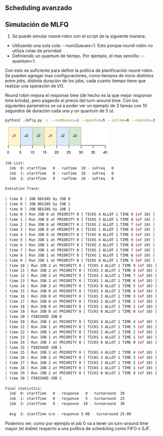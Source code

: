 ## Scheduling avanzado

Simulación de MLFQ
--------------
1. Se puede simular round-robin con el script de la siguiente manera:
* Utilizando una sola cola: --numQueues=1. Esto porque round-robin no utiliza colas de prioridad
* Definiendo un quantum de tiempo.  Por ejemplo, el mas sencillo: --quantum=1.

Con esto es suficiente para definir la política de planificación round-robin.
Se pueden agregar mas configuraciones, como tiempos de inicio distintos entre jobs, distinta duración de los jobs, cada cuanto tiempo tiene que realizar una operación de I/O.

Round robin mejora el response time (de hecho es la que mejor response time brinda), pero pagando el precio del turn-around time.
Con los siguientes parametros se va a poder ver un ejemplo de 3 tareas con 10 segundos de duración cada una y un quantum de 5 ut.

```bash
python2 ./mflq.py -c --numQueues=1 --quantum=5 --iotime=0 --numJobs=3 --jlist=0,10,0:0,10,0:0,10,0
```
![RR-Diagram](screenshots/round-robin-example.png)

```bash
Job List:
  Job  0: startTime   0 - runTime  10 - ioFreq   0
  Job  1: startTime   0 - runTime  10 - ioFreq   0
  Job  2: startTime   0 - runTime  10 - ioFreq   0

Execution Trace:

[ time 0 ] JOB BEGINS by JOB 0
[ time 0 ] JOB BEGINS by JOB 1
[ time 0 ] JOB BEGINS by JOB 2
[ time 0 ] Run JOB 0 at PRIORITY 0 [ TICKS 4 ALLOT 1 TIME 9 (of 10) ]
[ time 1 ] Run JOB 0 at PRIORITY 0 [ TICKS 3 ALLOT 1 TIME 8 (of 10) ]
[ time 2 ] Run JOB 0 at PRIORITY 0 [ TICKS 2 ALLOT 1 TIME 7 (of 10) ]
[ time 3 ] Run JOB 0 at PRIORITY 0 [ TICKS 1 ALLOT 1 TIME 6 (of 10) ]
[ time 4 ] Run JOB 0 at PRIORITY 0 [ TICKS 0 ALLOT 1 TIME 5 (of 10) ]
[ time 5 ] Run JOB 1 at PRIORITY 0 [ TICKS 4 ALLOT 1 TIME 9 (of 10) ]
[ time 6 ] Run JOB 1 at PRIORITY 0 [ TICKS 3 ALLOT 1 TIME 8 (of 10) ]
[ time 7 ] Run JOB 1 at PRIORITY 0 [ TICKS 2 ALLOT 1 TIME 7 (of 10) ]
[ time 8 ] Run JOB 1 at PRIORITY 0 [ TICKS 1 ALLOT 1 TIME 6 (of 10) ]
[ time 9 ] Run JOB 1 at PRIORITY 0 [ TICKS 0 ALLOT 1 TIME 5 (of 10) ]
[ time 10 ] Run JOB 2 at PRIORITY 0 [ TICKS 4 ALLOT 1 TIME 9 (of 10) ]
[ time 11 ] Run JOB 2 at PRIORITY 0 [ TICKS 3 ALLOT 1 TIME 8 (of 10) ]
[ time 12 ] Run JOB 2 at PRIORITY 0 [ TICKS 2 ALLOT 1 TIME 7 (of 10) ]
[ time 13 ] Run JOB 2 at PRIORITY 0 [ TICKS 1 ALLOT 1 TIME 6 (of 10) ]
[ time 14 ] Run JOB 2 at PRIORITY 0 [ TICKS 0 ALLOT 1 TIME 5 (of 10) ]
[ time 15 ] Run JOB 0 at PRIORITY 0 [ TICKS 4 ALLOT 1 TIME 4 (of 10) ]
[ time 16 ] Run JOB 0 at PRIORITY 0 [ TICKS 3 ALLOT 1 TIME 3 (of 10) ]
[ time 17 ] Run JOB 0 at PRIORITY 0 [ TICKS 2 ALLOT 1 TIME 2 (of 10) ]
[ time 18 ] Run JOB 0 at PRIORITY 0 [ TICKS 1 ALLOT 1 TIME 1 (of 10) ]
[ time 19 ] Run JOB 0 at PRIORITY 0 [ TICKS 0 ALLOT 1 TIME 0 (of 10) ]
[ time 20 ] FINISHED JOB 0
[ time 20 ] Run JOB 1 at PRIORITY 0 [ TICKS 4 ALLOT 1 TIME 4 (of 10) ]
[ time 21 ] Run JOB 1 at PRIORITY 0 [ TICKS 3 ALLOT 1 TIME 3 (of 10) ]
[ time 22 ] Run JOB 1 at PRIORITY 0 [ TICKS 2 ALLOT 1 TIME 2 (of 10) ]
[ time 23 ] Run JOB 1 at PRIORITY 0 [ TICKS 1 ALLOT 1 TIME 1 (of 10) ]
[ time 24 ] Run JOB 1 at PRIORITY 0 [ TICKS 0 ALLOT 1 TIME 0 (of 10) ]
[ time 25 ] FINISHED JOB 1
[ time 25 ] Run JOB 2 at PRIORITY 0 [ TICKS 4 ALLOT 1 TIME 4 (of 10) ]
[ time 26 ] Run JOB 2 at PRIORITY 0 [ TICKS 3 ALLOT 1 TIME 3 (of 10) ]
[ time 27 ] Run JOB 2 at PRIORITY 0 [ TICKS 2 ALLOT 1 TIME 2 (of 10) ]
[ time 28 ] Run JOB 2 at PRIORITY 0 [ TICKS 1 ALLOT 1 TIME 1 (of 10) ]
[ time 29 ] Run JOB 2 at PRIORITY 0 [ TICKS 0 ALLOT 1 TIME 0 (of 10) ]
[ time 30 ] FINISHED JOB 2

Final statistics:
  Job  0: startTime   0 - response   0 - turnaround  20
  Job  1: startTime   0 - response   5 - turnaround  25
  Job  2: startTime   0 - response  10 - turnaround  30

  Avg  2: startTime n/a - response 5.00 - turnaround 25.00
```
Podemos ver, como por ejemplo el job 0 va a tener un turn-around time mayor (el doble) respecto a una política de scheduling como FIFO o SJF.
